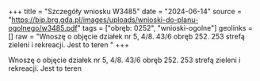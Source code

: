 +++
title = "Szczegóły wniosku W3485"
date = "2024-06-14"
source = "https://bip.brg.gda.pl/images/uploads/wnioski-do-planu-ogolnego/w3485.pdf"
tags = ["obręb: 0252", "wnioski-ogolne"]
geolinks = []
raw = "Wnoszę o objęcie działek nr 5, 4/8. 43/6 obręb 252. 253 strefą zieleni i rekreacji. Jest to teren "
+++

Wnoszę o objęcie działek nr 5, 4/8. 43/6 obręb 252. 253 strefą zieleni i rekreacji. Jest to teren



